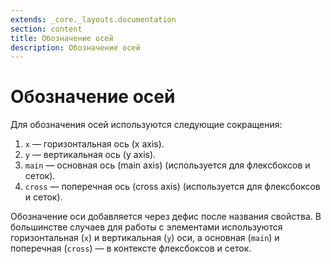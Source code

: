 ```yaml
---
extends: _core._layouts.documentation
section: content
title: Обозначение осей
description: Обозначение осей
---
```


# Обозначение осей

Для обозначения осей используются следующие сокращения:

1. `x` — горизонтальная ось (x axis).
2. `y` — вертикальная ось (y axis).
3. `main` — основная ось (main axis) (используется для флексбоксов и сеток).
4. `cross` — поперечная ось (cross axis) (используется для флексбоксов и сеток).

Обозначение оси добавляется через дефис после названия свойства. В большинстве случаев для работы с элементами
используются горизонтальная (`x`) и вертикальная (`y`) оси, а основная (`main`) и поперечная (`cross`) — в контексте
флексбоксов и сеток.
